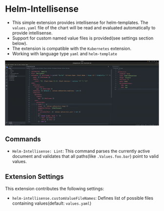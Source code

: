 # Helm-Intellisense

- This simple extension provides intellisense for helm-templates. The `values.yaml` file of the chart will be read and evaluated automatically to provide intellisense.
- Support for custom named value files is provided(see settings section below).
- The extension is compatible with the `Kubernetes` extension.
- Working with language type  `yaml` and `helm-template`

![feature X](images/demo.gif)

## Commands

* `Helm-Intellisense: Lint`: This command parses the currently active document and validates that all paths(like `.Values.foo.bar`) point to valid values.

## Extension Settings

This extension contributes the following settings:

* `helm-intellisense.customValueFileNames`: Defines list of possible files containing values(default: `values.yaml`)